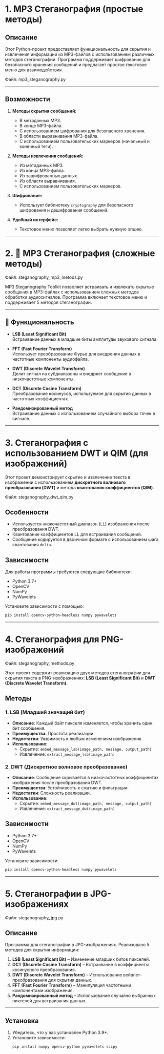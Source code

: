 # 1. MP3 Стеганография (простые методы)

## Описание
Этот Python-проект предоставляет функциональность для скрытия и извлечения информации из MP3-файлов с использованием различных методов стеганографии. Программа поддерживает шифрование для безопасного хранения сообщений и предлагает простое текстовое меню для взаимодействия.

Файл: mp3_steganography.py

---

## Возможности

1. **Методы скрытия сообщений:**
   - В метаданных MP3.
   - В конце MP3-файла.
   - С использованием шифрования для безопасного хранения.
   - В области выравнивания MP3-файла.
   - С использованием пользовательских маркеров (начальный и конечный теги).

2. **Методы извлечения сообщений:**
   - Из метаданных MP3.
   - Из конца MP3-файла.
   - Из зашифрованных данных.
   - Из области выравнивания.
   - С использованием пользовательских маркеров.

3. **Шифрование:**
   - Использует библиотеку `cryptography` для безопасного шифрования и дешифрования сообщений.

4. **Удобный интерфейс:**
   - Текстовое меню позволяет легко выбрать нужную опцию.

---


# 2. 🎵 MP3 Стеганография (сложные методы)

Файл: steganography_mp3_metods.py

MP3 Steganography Toolkit позволяет встраивать и извлекать скрытые сообщения в MP3-файлах с использованием сложных методов обработки аудиосигналов. Программа включает текстовое меню и поддерживает 5 методов стеганографии.

---

## 🔧 Функциональность

- **LSB (Least Significant Bit)**  
  Встраивание данных в младшие биты амплитуды звукового сигнала.
  
- **FFT (Fast Fourier Transform)**  
  Использует преобразование Фурье для внедрения данных в частотные компоненты аудиофайла.
  
- **DWT (Discrete Wavelet Transform)**  
  Делит сигнал на субдиапазоны и внедряет сообщение в низкочастотные компоненты.
  
- **DCT (Discrete Cosine Transform)**  
  Преобразование косинусов, используемое для скрытия данных в частотных коэффициентах.
  
- **Рандомизированный метод**  
  Встраивание данных с использованием случайного выбора точек в сигнале.

---


# 3. Стеганография с использованием DWT и QIM (для изображений)

Этот проект демонстрирует скрытие и извлечение текста в изображении с использованием **дискретного волнового преобразования (DWT)** и метода **квантования коэффициентов (QIM)**.

Файл: steganography_dwt_qim.py

## Особенности
- Используется низкочастотный диапазон (LL) изображения после преобразования DWT.
- Квантование коэффициентов LL для встраивания сообщений.
- Сообщение кодируется в двоичном формате с использованием шага квантования `delta`.

## Зависимости
Для работы программы требуются следующие библиотеки:
- Python 3.7+
- OpenCV
- NumPy
- PyWavelets

Установите зависимости с помощью:
```bash
pip install opencv-python-headless numpy pywavelets

```

---

# 4. Стеганография для PNG-изображений

Файл: steganography_methods.py

Этот проект содержит реализацию двух методов стеганографии для скрытия текста в PNG-изображениях: **LSB (Least Significant Bit)** и **DWT (Discrete Wavelet Transform)**.

## Методы

### 1. LSB (Младший значащий бит)
- **Описание**: Каждый байт пикселя изменяется, чтобы хранить один бит сообщения.
- **Преимущества**: Простота реализации.
- **Недостатки**: Уязвимость к любым изменениям изображения.
- **Использование**:
  - Скрытие: `embed_message_lsb(image_path, message, output_path)`
  - Извлечение: `extract_message_lsb(image_path)`

### 2. DWT (Дискретное волновое преобразование)
- **Описание**: Сообщение скрывается в низкочастотных коэффициентах изображения после преобразования DWT.
- **Преимущества**: Устойчивость к сжатию и фильтрации.
- **Недостатки**: Сложность реализации.
- **Использование**:
  - Скрытие: `embed_message_dwt(image_path, message, output_path)`
  - Извлечение: `extract_message_dwt(image_path)`

## Зависимости
- Python 3.7+
- OpenCV
- NumPy
- PyWavelets

Установите зависимости:
```bash
pip install opencv-python-headless numpy pywavelets

```

---

# 5. Стеганографии в JPG-изображениях

Файл: steganography_jpg.py

## Описание
Программа для стеганографии в JPG-изображениях. Реализовано 5 методов для скрытия информации:  
1. **LSB (Least Significant Bit)** – Изменение младших битов пикселей.  
2. **DCT (Discrete Cosine Transform)** – Встраивание в коэффициенты косинусного преобразования.  
3. **DWT (Discrete Wavelet Transform)** – Использование вейвлет-преобразования для скрытия данных.  
4. **FFT (Fast Fourier Transform)** – Манипуляция частотными компонентами изображения.  
5. **Рандомизированный метод** – Использование случайно выбранных пикселей для встраивания данных.

---

## Установка
1. Убедитесь, что у вас установлен Python 3.9+.
2. Установите зависимости:
   ```bash
   pip install numpy opencv-python pywavelets scipy

   ```
